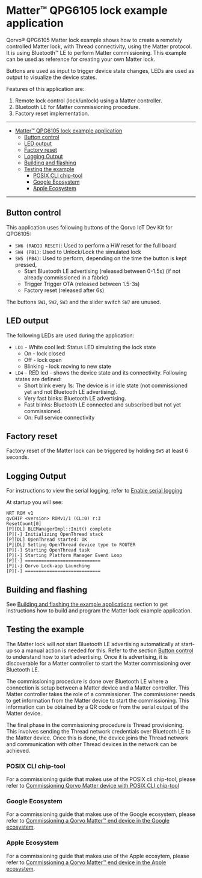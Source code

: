 # Matter&trade; QPG6105 lock example application

Qorvo&reg; QPG6105 Matter lock example shows how to create a remotely controlled Matter lock, with Thread
connectivity, using the Matter protocol. It is using Bluetooth&trade; LE to perform Matter commissioning. This example can be used as
reference for creating your own Matter lock.

Buttons are used as input to trigger device state changes, LEDs are used as output to visualize the device states.

Features of this application are:
1. Remote lock control (lock/unlock) using a Matter controller.
2. Bluetooth LE for Matter commissioning procedure.
3. Factory reset implementation.

---

- [Matter™ QPG6105 lock example application](#matter-qpg6105-lock-example-application)
  - [Button control](#button-control)
  - [LED output](#led-output)
  - [Factory reset](#factory-reset)
  - [Logging Output](#logging-output)
  - [Building and flashing](#building-and-flashing)
  - [Testing the example](#testing-the-example)
    - [POSIX CLI chip-tool](#posix-cli-chip-tool)
    - [Google Ecosystem](#google-ecosystem)
    - [Apple Ecosystem](#apple-ecosystem)

---

## Button control

This application uses following buttons of the Qorvo IoT Dev Kit for QPG6105:

- `SW6 (RADIO RESET)`: Used to perform a HW reset for the full board
- `SW4 (PB1)`: Used to Unlock/Lock the simulated lock
- `SW5 (PB4)`: Used to perform, depending on the time the button is kept pressed,
  - Start Bluetooth LE advertising (released between 0-1.5s) (if not already commissioned in a fabric)
  - Trigger Trigger OTA (released between 1.5-3s)
  - Factory reset (released after 6s)

The buttons `SW1`, `SW2`, `SW3` and the slider switch `SW7` are unused.

## LED output

The following LEDs are used during the application:

- `LD1` - White cool led: Status LED simulating the lock state
  - On - lock closed
  - Off - lock open
  - Blinking - lock moving to new state
- `LD4` - RED led - shows the device state and its connectivity. Following states are defined:
  - Short blink every 1s: The device is in idle state (not commissioned yet and not Bluetooth LE advertising).
  - Very fast binks: Bluetooth LE advertising.
  - Fast blinks: Bluetooth LE connected and subscribed but not yet commissioned.
  - On: Full service connectivity

## Factory reset

Factory reset of the Matter lock can be triggered by holding `SW5` at least 6 seconds.

## Logging Output

For instructions to view the serial logging, refer to [Enable serial logging](../../../README.md#enable-serial-logging)

At startup you will see:

```
NRT ROM v1
qvCHIP <version> ROMv1/1 (CL:0) r:3
ResetCount[0]
[P][DL] BLEManagerImpl::Init() complete
[P][-] Initializing OpenThread stack
[P][DL] OpenThread started: OK
[P][DL] Setting OpenThread device type to ROUTER
[P][-] Starting OpenThread task
[P][-] Starting Platform Manager Event Loop
[P][-] ============================
[P][-] Qorvo Lock-app Launching
[P][-] ============================
```

## Building and flashing

See [Building and flashing the example applications](../../../README.md#building-and-flashing-the-example-applications) section to get instructions how to build and program the Matter lock example application.

## Testing the example

The Matter lock will *not* start Bluetooth LE advertising automatically at start-up so a manual action is needed for
this. Refer to the section [Button control](#button-control) to understand how to start advertising. Once it is
advertising, it is discoverable for a Matter controller to start the Matter commissioning over Bluetooth LE.

The commissioning procedure is done over Bluetooth LE where a connection is setup between a Matter device and a Matter
controller. This Matter controller takes the role of a commissioner.
The commissioner needs to get information from the Matter device to start the commissioning. This information can be
obtained by a QR code or from the serial output of the Matter device.

The final phase in the commissioning procedure is Thread provisioning. This involves sending the Thread network
credentials over Bluetooth LE to the Matter device. Once this is done, the device joins the Thread network and
communication with other Thread devices in the network can be achieved.

### POSIX CLI chip-tool

For a commissioning guide that makes use of the POSIX cli chip-tool, please refer to [Commissioning Qorvo Matter device with POSIX CLI chip-tool](../../../Documents/Guides/commissioning_posix_cli_chiptool.md)

### Google Ecosystem

For a commissioning guide that makes use of the Google ecosystem, please refer to 
[Commissioning a Qorvo Matter™ end device in the Google ecosystem](../../../Documents/Guides/commissioning_with_google.md).

### Apple Ecosystem

For a commissioning guide that makes use of the Apple ecosytem, please refer to
[Commissioning a Qorvo Matter™ end device in the Apple ecosystem](../../../Documents/Guides/commissioning_with_apple.md).
